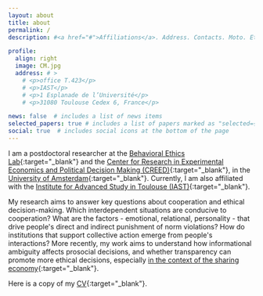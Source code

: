 ```yaml
---
layout: about
title: about
permalink: /
description: #<a href="#">Affiliations</a>. Address. Contacts. Moto. Etc.

profile:
  align: right
  image: CM.jpg
  address: # >
    # <p>office T.423</p>
    # <p>IAST</p>
    # <p>1 Esplanade de l’Université</p>
    # <p>31080 Toulouse Cedex 6, France</p>

news: false  # includes a list of news items
selected_papers: true # includes a list of papers marked as "selected={true}"
social: true  # includes social icons at the bottom of the page
---
```


I am a postdoctoral researcher at the [Behavioral Ethics Lab](https://www.behavioralethics.org/){:target="\_blank"} and the [Center for Research in Experimental Economics and Political Decision Making (CREED)](https://www.creedexperiment.nl/creed/){:target="\_blank"}, in the [University of Amsterdam](https://www.uva.nl/en/about-the-uva/organisation/faculties/faculty-of-economics-and-business/faculty-of-economics-and-business.html){:target="\_blank"}. Currently, I am also affiliated with the [Institute for Advanced Study in Toulouse (IAST)](https://www.iast.fr/){:target="\_blank"}.

My research aims to answer key questions about cooperation and ethical decision-making. Which interdependent situations are conducive to cooperation? What are the factors - emotional, relational, personality - that drive people's direct and indirect punishment of norm violations? How do institutions that support collective action emerge from people's interactions? More recently, my work aims to understand how informational ambiguity affects prosocial decisions, and whether transparency can promote more ethical decisions, especially [in the context of the sharing economy](https://www.behavioralethics.org/project/trustpath/){:target="\_blank"}.

Here is a copy of my [CV](https://catherinemolho.github.io/assets/pdf/CV_CMolho.pdf){:target="\_blank"}.
